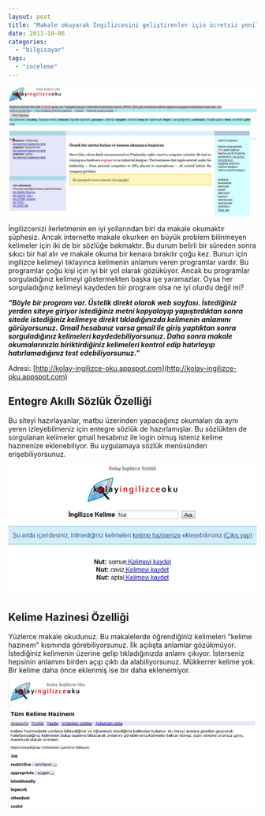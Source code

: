 ```yaml
---
layout: post
title: "Makale okuyarak İngilizcesini geliştirenler için ücretsiz yenilikçi bir çözüm."
date: 2011-10-06
categories: 
  - "bilgisayar"
tags: 
  - "inceleme"
---
```


[![](/images/kolayingilizceoku.jpg "kolayingilizceoku")](http://kolay-ingilizce-oku.appspot.com)

İngilizcenizi ilerletmenin en iyi yollarından biri da makale okumaktır şüphesiz. Ancak internette makale okurken en büyük problem bilinmeyen kelimeler için iki de bir sözlüğe bakmaktır. Bu durum belirli bir süreden sonra sıkıcı bir hal alır ve makale okuma bir kenara bırakılır çoğu kez. Bunun için ingilizce kelimeyi tıklayınca kelimenin anlamını veren programlar vardır. Bu programlar çoğu kişi için iyi bir yol olarak gözüküyor. Ancak bu programlar sorguladığınız kelimeyi göstermekten başka işe yaramazlar. Oysa her sorguladığınız kelimeyi kaydeden bir program olsa ne iyi olurdu değil mi?

_**"Böyle bir program var. Üstelik direkt olarak web sayfası. İstediğiniz yerden siteye giriyor istediğiniz metni kopyalayıp yapıştırdıktan sonra sitede istediğiniz kelimeye direkt tıkladığınızda kelimenin anlamını görüyorsunuz. Gmail hesabınız varsa gmail ile giriş yaptıktan sonra sorguladığınız kelimeleri kaydedebiliyorsunuz. Daha sonra makale okumalarınızla biriktirdiğiniz kelimeleri kontrol edip hatırlayıp hatırlamadığınız test edebiliyorsunuz."**_

Adresi: [http://kolay-ingilizce-oku.appspot.com](http://kolay-ingilizce-oku.appspot.com)

## Entegre Akıllı Sözlük Özelliği

Bu siteyi hazırlayanlar, matbu üzerinden yapacağınız okumaları da aynı yeren izleyebilmeniz için entegre sözlük de hazırlamışlar. Bu sözlükten de sorgulanan kelimeler gmail hesabınız ile login olmuş isteniz kelime hazinenize eklenebiliyor. Bu uygulamaya sözlük menüsünden erişebiliyorsunuz.

[![](/images/kolayingilizceoku2.jpg "kolayingilizceoku2")](http://suatatan.wordpress.com/wp-content/uploads/2011/10/kolayingilizceoku2.jpg)

## Kelime Hazinesi Özelliği

Yüzlerce makale okudunuz. Bu makalelerde öğrendiğiniz kelimeleri "kelime hazinem" kısmında görebiliyorsunuz. İlk açılışta anlamlar gözükmüyor. İstediğiniz kelimenin üzerine gelip tıkladığınızda anlamı çıkıyor. İsterseniz hepsinin anlamını birden açıp çıktı da alabiliyorsunuz. Mükkerrer kelime yok. Bir kelime daha önce eklenmiş ise bir daha eklenemiyor.

[![](/images/kolayingilizceoku3.jpg "kolayingilizceoku3")](http://suatatan.wordpress.com/wp-content/uploads/2011/10/kolayingilizceoku3.jpg)
